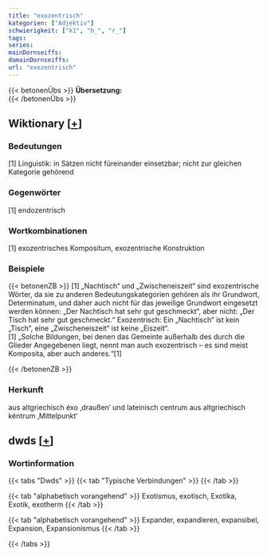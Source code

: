 ```yaml
---
title: "exozentrisch"
kategorien: ["Adjektiv"]
schwierigkeit: ["k1", "h_", "r_"]
tags:
series:
mainDornseiffs:
domainDornseiffs:
url: "exozentrisch"
---
```


{{< betonenÜbs >}}
**Übersetzung:**  
{{< /betonenÜbs >}}

## Wiktionary [[+](https://de.wiktionary.org/wiki/exozentrisch)]

### Bedeutungen
[1] Linguistik: in Sätzen nicht füreinander einsetzbar; nicht zur gleichen Kategorie gehörend  

### Gegenwörter
[1] endozentrisch  

### Wortkombinationen
[1] exozentrisches Kompositum, exozentrische Konstruktion  

### Beispiele
{{< betonenZB >}}
[1] „Nachtisch“ und „Zwischeneiszeit“ sind exozentrische Wörter, da sie zu anderen Bedeutungskategorien gehören als ihr Grundwort, Determinatum, und daher auch nicht für das jeweilige Grundwort eingesetzt werden können: „Der Nachtisch hat sehr gut geschmeckt“, aber nicht: „Der Tisch hat sehr gut geschmeckt.“ Exozentrisch: Ein „Nachtisch“ ist kein „Tisch“, eine „Zwischeneiszeit“ ist  keine „Eiszeit“.  
[1] „Solche Bildungen, bei denen das Gemeinte außerhalb des durch die Glieder Angegebenen liegt, nennt man auch exozentrisch – es sind meist Komposita, aber auch anderes.“[1]  

{{< /betonenZB >}}
### Herkunft
aus altgriechisch éxo ‚draußen‘ und lateinisch centrum aus altgriechisch kéntrum ‚Mittelpunkt‘  



## dwds [[+](https://www.dwds.de/wb/exozentrisch)]

### Wortinformation
{{< tabs "Dwds" >}}
{{< tab "Typische Verbindungen" >}}
{{< /tab >}}

{{< tab "alphabetisch vorangehend" >}}
Exotismus, exotisch, Exotika, Exotik, exotherm
{{< /tab >}}

{{< tab "alphabetisch vorangehend" >}}
Expander, expandieren, expansibel, Expansion, Expansionismus
{{< /tab >}}

{{< /tabs >}}

